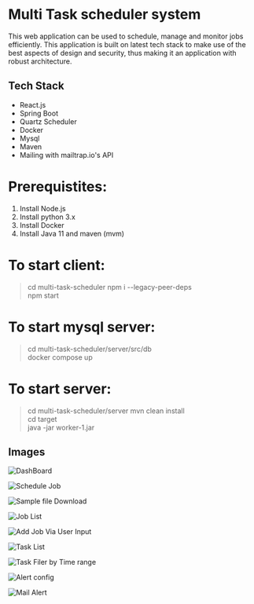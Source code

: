 # Multi Task scheduler system

This web application can be used to schedule, manage and monitor jobs efficiently. This application is built on latest tech stack to make use of the best aspects of design and security, thus making it an application with robust architecture.  

## Tech Stack
* React.js
* Spring Boot
* Quartz Scheduler
* Docker
* Mysql
* Maven
* Mailing with mailtrap.io's API

# Prerequistites:
1. Install Node.js
2. Install python 3.x
3. Install Docker 
4. Install Java 11 and maven (mvm)

# To start client:
> cd multi-task-scheduler 
> npm i --legacy-peer-deps \
> npm start


# To start mysql server: 
> cd multi-task-scheduler/server/src/db \
> docker compose up

# To start server:
> cd multi-task-scheduler/server
> mvn clean install \
> cd target \
> java -jar worker-1.jar


## Images 

![DashBoard](https://user-images.githubusercontent.com/43792122/184533468-37229254-c924-46c8-bded-38fb380ed16c.png)

![Schedule Job](https://user-images.githubusercontent.com/43792122/184533387-ff1ee57d-bfe9-45dd-b38e-0225ca9e43bc.png)

![Sample file Download](https://user-images.githubusercontent.com/43792122/184538528-b4c5e5a1-2bfd-4810-ab05-12e32fdf372e.png)

![Job List](https://user-images.githubusercontent.com/43792122/184533385-8174ed56-a68d-4cda-913b-8d39e099d2a7.png)

![Add Job Via User Input](https://user-images.githubusercontent.com/43792122/184533389-e3d56239-f778-4757-9325-baad2cffdf52.png)

![Task List](https://user-images.githubusercontent.com/43792122/184538406-38192be9-0f0b-4437-b862-ef6e8ac5669d.png)

![Task Filer by Time range](https://user-images.githubusercontent.com/43792122/184539349-5ab7e407-ac95-4c63-8f6c-e0f1887d387d.png)

![Alert config](https://user-images.githubusercontent.com/43792122/184533382-b01110b0-72f8-403c-ac27-faa462c6f4d4.png)

![Mail Alert](https://user-images.githubusercontent.com/43792122/184533729-9b897b02-cbf3-45b3-aa22-09594a4e920b.png)

